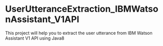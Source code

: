 # UserUtteranceExtraction_IBMWatsonAssistant_V1API
This project will help you to extract the user utterance from IBM Watson Assistant V1 API using Java8
